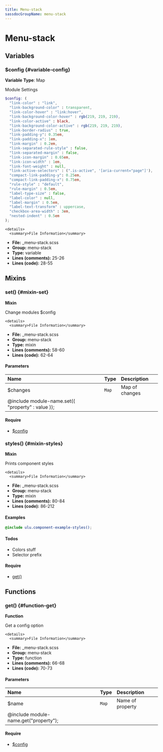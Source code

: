 ```yaml
---
title: Menu-stack
sassdocGroupName: menu-stack
---
```



# Menu-stack





## Variables




<div class="sassdoc-item-header">

###  $config {#variable-config}

  <div class="sassdoc-item-header__labels">
    <span class="tag tag--primary"><strong>Variable</strong></span> <span class="tag"><strong>Type</strong>: Map</span>
  </div>

</div>

  

Module Settings
    
    

``` scss
$config: (
  "link-color" : "link",
  "link-background-color" : transparent,
  "link-color-hover" : "link:hover",
  "link-background-color-hover" : rgb(219, 219, 219),
  "link-color-active" : black,
  "link-background-color-active" : rgb(219, 219, 219),
  "link-border-radius" : true,
  "link-padding-y": 0.35em,
  "link-padding-x": 1em,
  "link-margin" : 0.2em,
  "link-separated-rule-style" : false,
  "link-separated-margin" : false,
  "link-icon-margin" : 0.65em,
  "link-icon-width" : 1em,
  "link-font-weight" : null,
  "link-active-selectors" : (".is-active", '[aria-current="page"]'),
  "compact-link-padding-y": 0.25em,
  "compact-link-padding-x": 0.75em,
  "rule-style" : "default",
  "rule-margin" : 0.5em,
  "label-type-size" : false,
  "label-color" : null,
  "label-margin" : 0.5em,
  "label-text-transform" : uppercase,
  "checkbox-area-width" : 3em,
  "nested-indent" : 0.5em
);
```
  

    <details>
      <summary>File Information</summary>
- **File:** _menu-stack.scss
- **Group:** menu-stack
- **Type:** variable
- **Lines (comments):** 25-26
- **Lines (code):** 28-55
    </details>
    
  

## Mixins




<div class="sassdoc-item-header">

###  set() {#mixin-set}

  <div class="sassdoc-item-header__labels">
    <span class="tag tag--primary"><strong>Mixin</strong></span>
  </div>

</div>

  

Change modules $config
    
    

    <details>
      <summary>File Information</summary>
- **File:** _menu-stack.scss
- **Group:** menu-stack
- **Type:** mixin
- **Lines (comments):** 58-60
- **Lines (code):** 62-64
    </details>
    

#### Parameters


|Name|Type|Description|
|:--|:--|:--|
|$changes|`Map`|Map of changes
  @include module-name.set(( "property" : value ));|

    

#### Require

- [$config](/sass/components/accordion/#variable-config)
  


<div class="sassdoc-item-header">

###  styles() {#mixin-styles}

  <div class="sassdoc-item-header__labels">
    <span class="tag tag--primary"><strong>Mixin</strong></span>
  </div>

</div>

  

Prints component styles
    
    

    <details>
      <summary>File Information</summary>
- **File:** _menu-stack.scss
- **Group:** menu-stack
- **Type:** mixin
- **Lines (comments):** 80-84
- **Lines (code):** 86-212
    </details>
    

#### Examples

      


``` scss
@include ulu.component-example-styles();
```
  

      

#### Todos

- Colors stuff
- Selector prefix
    

#### Require

- [get()](/sass/components/accordion/#function-get)
  
  

## Functions




<div class="sassdoc-item-header">

###  get() {#function-get}

  <div class="sassdoc-item-header__labels">
    <span class="tag tag--primary"><strong>Function</strong></span>
  </div>

</div>

  

Get a config option
    
    

    <details>
      <summary>File Information</summary>
- **File:** _menu-stack.scss
- **Group:** menu-stack
- **Type:** function
- **Lines (comments):** 66-68
- **Lines (code):** 70-73
    </details>
    

#### Parameters


|Name|Type|Description|
|:--|:--|:--|
|$name|`Map`|Name of property
  @include module-name.get("property");|

    

#### Require

- [$config](/sass/components/accordion/#variable-config)
  
  
  